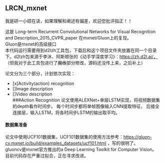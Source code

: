 ## LRCN_mxnet
我是研一小硕在读，如果理解和阐述有偏差，欢迎您批评指正！！  

这是
Long-term Recurrent Convolutional Networks for Visual Recognition and Description_2015_CVPR_paper 
在mxnet/Gluon上的复现。  
Gluon是mxnet的高级接口  
本代码运行需要用到d2lzh工具包，下载后和这个项目文件夹放置在同一个目录下。d2lzh包来源于李沐、阿斯顿张的《动手学深度学习》：https://zh.d2l.ai/，
（但我对于此工具包进行了~~魔改~~部分修改，源码还没传上来，之后补上）  

论文分为三个部分，计划依次实现：  
- [x]Activity(action) recognition
- []Image description
- []Video description  
###Action Recognition
论文使用ALEXNet+单层LSTM实现，将视频数据集的depth看作时间步，
每个时间步都将单帧图像输入CNN提取特征，
后接全连接层，输入LSTM，将各时间步LSTM的输出取平均。  

#### 数据集准备

论文中使用UCF101数据集，UCF101数据集的使用方法参考：https://gluon-cv.mxnet.io/build/examples_datasets/ucf101.html ，写的很明了。  
gluoncv是mxnet官方推出的a Deep Learning Toolkit for Computer Vision。  
目前代码存在严重过拟合，正在寻求改进。